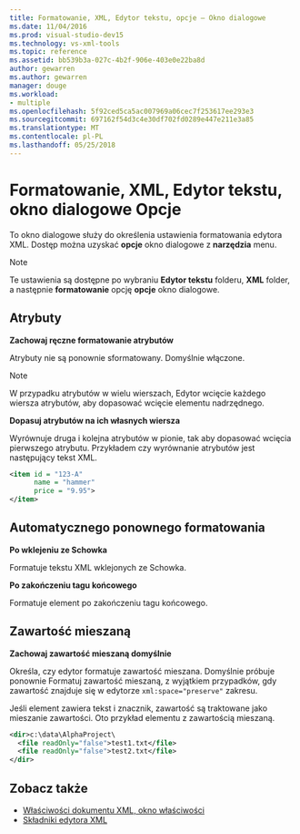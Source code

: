 ```yaml
---
title: Formatowanie, XML, Edytor tekstu, opcje — Okno dialogowe
ms.date: 11/04/2016
ms.prod: visual-studio-dev15
ms.technology: vs-xml-tools
ms.topic: reference
ms.assetid: bb539b3a-027c-4b2f-906e-403e0e22ba8d
author: gewarren
ms.author: gewarren
manager: douge
ms.workload:
- multiple
ms.openlocfilehash: 5f92ced5ca5ac007969a06cec7f253617ee293e3
ms.sourcegitcommit: 697162f54d3c4e30df702fd0289e447e211e3a85
ms.translationtype: MT
ms.contentlocale: pl-PL
ms.lasthandoff: 05/25/2018
---
```

# <a name="formatting-xml-text-editor-options-dialog-box"></a>Formatowanie, XML, Edytor tekstu, okno dialogowe Opcje

To okno dialogowe służy do określenia ustawienia formatowania edytora XML. Dostęp można uzyskać **opcje** okno dialogowe z **narzędzia** menu.

> [!NOTE]
> Te ustawienia są dostępne po wybraniu **Edytor tekstu** folderu, **XML** folder, a następnie **formatowanie** opcję **opcje** okno dialogowe.

## <a name="attributes"></a>Atrybuty
 **Zachowaj ręczne formatowanie atrybutów**

 Atrybuty nie są ponownie sformatowany. Domyślnie włączone.

> [!NOTE]
> W przypadku atrybutów w wielu wierszach, Edytor wcięcie każdego wiersza atrybutów, aby dopasować wcięcie elementu nadrzędnego.

 **Dopasuj atrybutów na ich własnych wiersza**

 Wyrównuje druga i kolejna atrybutów w pionie, tak aby dopasować wcięcia pierwszego atrybutu. Przykładem czy wyrównanie atrybutów jest następujący tekst XML.

```xml
<item id = "123-A"
      name = "hammer"
      price = "9.95">
</item>
```

## <a name="auto-reformat"></a>Automatycznego ponownego formatowania
 **Po wklejeniu ze Schowka**

 Formatuje tekstu XML wklejonych ze Schowka.

 **Po zakończeniu tagu końcowego**

 Formatuje element po zakończeniu tagu końcowego.

## <a name="mixed-content"></a>Zawartość mieszaną
 **Zachowaj zawartość mieszaną domyślnie**

 Określa, czy edytor formatuje zawartość mieszana. Domyślnie próbuje ponownie Formatuj zawartość mieszaną, z wyjątkiem przypadków, gdy zawartość znajduje się w edytorze `xml:space="preserve"` zakresu.

 Jeśli element zawiera tekst i znacznik, zawartość są traktowane jako mieszanie zawartości. Oto przykład elementu z zawartością mieszaną.

```xml
<dir>c:\data\AlphaProject\
  <file readOnly="false">test1.txt</file>
  <file readOnly="false">test2.txt</file>
</dir>
```

## <a name="see-also"></a>Zobacz także

- [Właściwości dokumentu XML, okno właściwości](../xml-tools/xml-document-properties-properties-window.md)
- [Składniki edytora XML](../xml-tools/xml-editor-components.md)